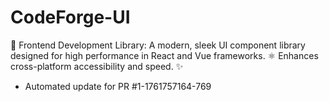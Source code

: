 # CodeForge-UI
🎨 Frontend Development Library: A modern, sleek UI component library designed for high performance in React and Vue frameworks. ⚛️ Enhances cross-platform accessibility and speed. ✨


- Automated update for PR #1-1761757164-769